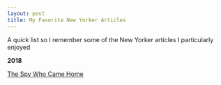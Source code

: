 ```yaml
---
layout: post
title: My Favorite New Yorker Articles
---
```


A quick list so I remember some of the New Yorker articles I particularly enjoyed


**2018**

[The Spy Who Came Home](https://www.newyorker.com/magazine/2018/05/07/the-spy-who-came-home)
